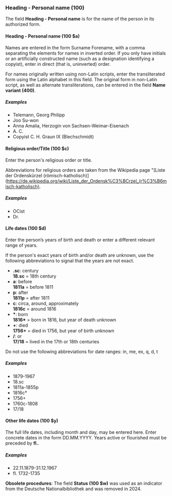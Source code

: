 ### Heading - Personal name (100)

The field **Heading - Personal name** is for the name of the person in its authorized form.

#### Heading - Personal name (100 $a)

Names are entered in the form Surname Forename, with a comma separating the elements for names in inverted order. If you only have initials or an artificially constructed name (such as a designation identifying a copyist), enter in direct (that is, uninverted) order.

For names originally written using non-Latin scripts, enter the transliterated form using the Latin alphabet in this field. The original form in non-Latin script, as well as alternate transliterations, can be entered in the field **Name variant (400)**.

##### Examples

- Telemann, Georg Philipp
- Joo Su-won
- Anna Amalia, Herzogin von Sachsen-Weimar-Eisenach
- A. C.
- Copyist C. H. Graun IX (Blechschmidt)

#### Religious order/Title (100 $c)

Enter the person's religious order or title.

Abbreviations for religious orders are taken from the Wikipedia page "\[Liste der Ordenskürzel (römisch-katholisch)\](https://de.wikipedia.org/wiki/Liste_der_Ordensk%C3%BCrzel_(r%C3%B6misch-katholisch).

##### Examples

- OCist
- Dr.

#### Life dates (100 $d)

Enter the person’s years of birth and death or enter a different relevant range of years.

If the person's exact years of birth and/or death are unknown, use the following abbreviations to signal that the years are not exact.

- **.sc**: century  
  **18.sc** = 18th century
- **a**: before  
  **1811a** = before 1811
- **p**: after  
  **1811p** = after 1811
- **c**: circa, around, approximately  
  **1816c** = around 1816
- **\***: born  
  **1816\*** = born in 1816, but year of death unknown
- **+**: died  
  **1756+** = died in 1756, but year of birth unknown
- **/**: or  
  **17/18** = lived in the 17th or 18th centuries

Do not use the following abbreviations for date ranges: in, me, ex, q, d, t

##### Examples

- 1879-1967
- 18.sc
- 1811a-1855p
- 1816c\*
- 1756+
- 1760c-1808
- 17/18

#### Other life dates (100 $y)

The full life dates, including month and day, may be entered here. Enter concrete dates in the form DD.MM.YYYY. Years active or flourished must be preceded by **fl.**.

##### Examples

- 22.11.1879-31.12.1967
- fl. 1732-1735

**Obsolete procedures**: The field **Status (100 $w)** was used as an indicator from the Deutsche Nationalbibliothek and was removed in 2024.
